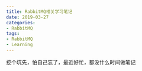 ```yaml
---
title: RabbitMQ相关学习笔记
date: 2019-03-27
categories:
- RabbitMQ
tags:
- RabbitMQ
- Learning
---
```


挖个坑先，怕自己忘了，最近好忙，都没什么时间做笔记

